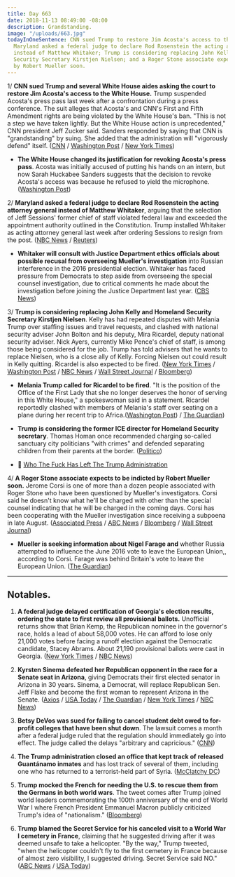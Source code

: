 ```yaml
---
title: Day 663
date: 2018-11-13 08:49:00 -08:00
description: Grandstanding.
image: "/uploads/663.jpg"
todayInOneSentence: CNN sued Trump to restore Jim Acosta's access to the White House;
  Maryland asked a federal judge to declare Rod Rosenstein the acting attorney general
  instead of Matthew Whitaker; Trump is considering replacing John Kelly and Homeland
  Security Secretary Kirstjen Nielsen; and a Roger Stone associate expects to be indicted
  by Robert Mueller soon.
---
```


1/ **CNN sued Trump and several White House aides asking the court to restore Jim Acosta's access to the White House.** Trump suspended Acosta's press pass last week after a confrontation during a press conference. The suit alleges that Acosta's and CNN's First and Fifth Amendment rights are being violated by the White House's ban. "This is not a step we have taken lightly. But the White House action is unprecedented," CNN president Jeff Zucker said. Sanders responded by saying that CNN is "grandstanding" by suing. She added that the administration will "vigorously defend" itself. ([CNN](https://www.cnn.com/2018/11/13/media/cnn-sues-trump/index.html) / [Washington Post](https://www.washingtonpost.com/lifestyle/style/cnn-sues-white-house-to-regain-access-for-reporter-jim-acosta/2018/11/13/afc3423c-e6bf-11e8-bbdb-72fdbf9d4fed_story.html) / [New York Times](https://www.nytimes.com/2018/11/13/business/media/cnn-jim-acosta-trump-lawsuit.html))

* **The White House changed its justification for revoking Acosta's press pass**. Acosta was initially accused of putting his hands on an intern, but now Sarah Huckabee Sanders suggests that the decision to revoke Acosta's access was because he refused to yield the microphone. ([Washington Post](https://www.washingtonpost.com/politics/2018/11/13/white-house-is-changing-its-tune-why-it-yanked-jim-acostas-press-pass/))

2/ **Maryland asked a federal judge to declare Rod Rosenstein the acting attorney general instead of Matthew Whitaker**, arguing that the selection of Jeff Sessions' former chief of staff violated federal law and exceeded the appointment authority outlined in the Constitution. Trump installed Whitaker as acting attorney general last week after ordering Sessions to resign from the post. ([NBC News](https://www.nbcnews.com/politics/justice-department/state-maryland-asks-judge-declare-rosenstein-acting-attorney-general-n935446) / [Reuters](https://www.reuters.com/article/us-usa-trump-whitaker/maryland-files-legal-challenge-to-acting-u-s-attorney-general-appointment-idUSKCN1NI28R))

* **Whitaker will consult with Justice Department ethics officials about possible recusal from overseeing Mueller's investigation** into Russian interference in the 2016 presidential election. Whitaker has faced pressure from Democrats to step aside from overseeing the special counsel investigation, due to critical comments he made about the investigation before joining the Justice Department last year. ([CBS News](https://www.cbsnews.com/news/matt-whitaker-to-consult-with-justice-dept-about-possible-recusal-from-russia-probe/))

3/ **Trump is considering replacing John Kelly and Homeland Security Secretary Kirstjen Nielsen**. Kelly has had repeated disputes with Melania Trump over staffing issues and travel requests, and clashed with national security adviser John Bolton and his deputy, Mira Ricardel, deputy national security adviser. Nick Ayers, currently Mike Pence's chief of staff, is among those being considered for the job. Trump has told advisers that he wants to replace Nielsen, who is a close ally of Kelly. Forcing Nielsen out could result in Kelly quitting. Ricardel is also expected to be fired. ([New York Times](https://www.nytimes.com/2018/11/13/us/politics/trump-kirstjen-nielsen-homeland-security-john-kelly.html) / [Washington Post](https://www.washingtonpost.com/world/national-security/trump-is-preparing-to-remove-kirstjen-nielsen-as-homeland-security-secretary-aides-say/2018/11/12/77111496-e6b0-11e8-bbdb-72fdbf9d4fed_story.html) / [NBC News](https://www.nbcnews.com/politics/donald-trump/after-clashes-first-lady-others-kelly-may-soon-exit-white-n935686) / [Wall Street Journal](https://www.wsj.com/articles/trump-has-decided-to-remove-homeland-security-secretary-nielsen-1542126979) / [Bloomberg](https://www.bloomberg.com/news/articles/2018-11-13/trump-preparing-to-oust-homeland-security-secretary-post-says))

* **Melania Trump called for Ricardel to be fired**. "It is the position of the Office of the First Lady that she no longer deserves the honor of serving in this White House," a spokeswoman said in a statement. Ricardel reportedly clashed with members of Melania's staff over seating on a plane during her recent trip to Africa.([Washington Post](https://www.washingtonpost.com/politics/first-lady-melania-trumps-office-calls-for-firing-of-white-house-national-security-official/2018/11/13/1b4c3f28-e77d-11e8-bbdb-72fdbf9d4fed_story.html)) / [The Guardian](https://www.theguardian.com/us-news/2018/nov/13/melania-trump-mira-ricardel-aide-to-be-fired-white-house-latest))

* **Trump is considering the former ICE director for Homeland Security secretary**. Thomas Homan once recommended charging so-called sanctuary city politicians "with crimes" and defended separating children from their parents at the border. ([Politico](https://www.politico.com/story/2018/11/13/trump-considers-homan-dhs-chief-987657))

* 👋 [Who The Fuck Has Left The Trump Administration](https://talk.whatthefuckjusthappenedtoday.com/t/who-the-fuck-has-left-the-trump-administration/908)

4/ **A Roger Stone associate expects to be indicted by Robert Mueller soon.** Jerome Corsi is one of more than a dozen people associated with Roger Stone who have been questioned by Mueller's investigators. Corsi said he doesn't know what he'll be charged with other than the special counsel indicating that he will be charged in the coming days. Corsi has been cooperating with the Mueller investigation since receiving a subpoena in late August. ([Associated Press](https://apnews.com/a598bf57c77a4bd69dc101b0f96cf248) / [ABC News](https://abcnews.go.com/Politics/special-counsel-witness-expects-charged-mueller-probe/story?id=59148352) / [Bloomberg](https://www.bloomberg.com/news/articles/2018-11-13/new-mueller-indictments-expected-as-soon-as-tuesday-cbs-reports) / [Wall Street Journal](https://www.wsj.com/articles/conservative-activist-jerome-corsi-says-he-expects-to-be-indicted-in-mueller-probe-1542063143))

* **Mueller is seeking information about Nigel Farage and** whether Russia attempted to influence the June 2016 vote to leave the European Union,, according to Corsi. Farage was behind Britain's vote to leave the European Union. ([The Guardian](https://www.theguardian.com/us-news/2018/nov/13/nigel-farage-mueller-russia-investigation-trump-latest-jerome-corsi-claim))

---

## Notables.

1. **A federal judge delayed certification of Georgia's election results, ordering the state to first review all provisional ballots.** Unofficial returns show that Brian Kemp, the Republican nominee in the governor's race, holds a lead of about 58,000 votes. He can afford to lose only 21,000 votes before facing a runoff election against the Democratic candidate, Stacey Abrams. About 21,190 provisional ballots were cast in Georgia. ([New York Times](https://www.nytimes.com/2018/11/12/us/georgia-governor-election.html) / [NBC News](https://www.nbcnews.com/politics/elections/judge-orders-georgia-protect-provisional-ballots-abrams-kemp-race-n935561))

2. **Kyrsten Sinema defeated her Republican opponent in the race for a Senate seat in Arizona**, giving Democrats their first elected senator in Arizona in 30 years. Sinema, a Democrat, will replace Republican Sen. Jeff Flake and become the first woman to represent Arizona in the Senate. ([Axios](https://www.axios.com/kyrsten-sinema-jeff-flake-martha-mcsally-arizona-senate-cd83f897-da6d-4397-b970-cefe0f502159.html) / [USA Today](https://www.usatoday.com/story/news/politics/elections/2018/11/13/election-2018-update/1985929002/) / [The Guardian](https://www.theguardian.com/us-news/2018/nov/12/kyrsten-sinema-beats-martha-mcsally-arizona-senator) / [New York Times](https://www.nytimes.com/2018/11/12/us/kyrsten-sinema-arizona-senator.html) / [NBC News](https://www.nbcnews.com/politics/politics-news/democrat-kyrsten-sinema-wins-arizona-senate-race-after-nail-biter-n935206))

3. **Betsy DeVos was sued for failing to cancel student debt owed to for-profit colleges that have been shut down**. The lawsuit comes a month after a federal judge ruled that the regulation should immediately go into effect. The judge called the delays "arbitrary and capricious." ([CNN](https://www.cnn.com/2018/11/13/politics/betsy-devos-sued-debt-relief/index.html))

4. **The Trump administration closed an office that kept track of released Guantánamo inmates** and has lost track of several of them, including one who has returned to a terrorist-held part of Syria. ([McClatchy DC](https://www.mcclatchydc.com/news/nation-world/national/national-security/guantanamo/article220993900.html))

5. **Trump mocked the French for needing the U.S. to rescue them from the Germans in both world wars**. The tweet comes after Trump joined world leaders commemorating the 100th anniversary of the end of World War I where French President Emmanuel Macron publicly criticized Trump's idea of "nationalism." ([Bloomberg](https://www.bloomberg.com/news/articles/2018-11-13/trump-renews-attack-on-macron-as-bromance-turns-sours))

6. **Trump blamed the Secret Service for his canceled visit to a World War I cemetery in France**, claiming that he suggested driving after it was deemed unsafe to take a helicopter. "By the way," Trump tweeted, "when the helicopter couldn't fly to the first cemetery in France because of almost zero visibility, I suggested driving. Secret Service said NO." ([ABC News](https://abcnews.go.com/Politics/president-trump-blames-secret-service-canceled-visit-wwi/story?id=59160398) / [USA Today](https://www.usatoday.com/story/news/politics/2018/11/13/donald-trump-secret-service-cemetery-trip-france/1986252002/))